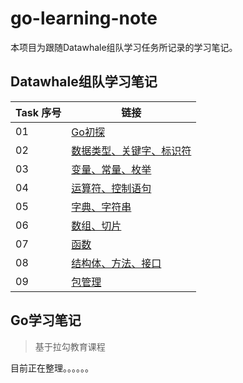 # go-learning-note

本项目为跟随Datawhale组队学习任务所记录的学习笔记。

## Datawhale组队学习笔记
|Task 序号|链接|
|---|---|
|01|[Go初探](Task/Task01.md)|
|02|[数据类型、关键字、标识符](Task/Task02.md)|
|03|[变量、常量、枚举](Task/Task03.md)|
|04|[运算符、控制语句](Task/Task04.md)|
|05|[字典、字符串](Task/Task05.md)|
|06|[数组、切片](Task/Task06.md)|
|07|[函数](Task/Task07.md)|
|08|[结构体、方法、接口](Task/Task08.md)|
|09|[包管理](Task/Task09.md)|

## Go学习笔记
> 基于拉勾教育课程

目前正在整理。。。。。。